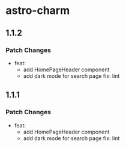 # astro-charm

## 1.1.2

### Patch Changes

- feat:
  - add HomePageHeader component
  - add dark mode for search page
    fix: lint

## 1.1.1

### Patch Changes

- feat:
  - add HomePageHeader component
  - add dark mode for search page
    fix: lint
